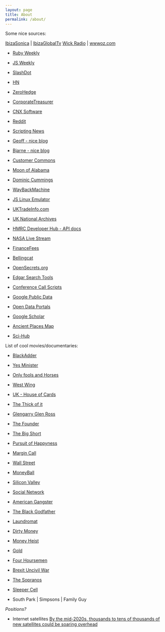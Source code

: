 ```yaml
---
layout: page
title: About
permalink: /about/
---
```


Some nice sources:

[IbizaSonica](http://ibizasonica.com/) | [IbizaGlobalTv](http://ibizaglobal.tv/)
[Wick Radio](https://hackneywicked.co.uk/venues/wick-radio/) | [wwwoz.com](http://wwwoz.com/)

- [Ruby Weekly](https://rubyweekly.com/)
- [JS Weekly](https://javascriptweekly.com/)

- [SlashDot](https://slashdot.org/)
- [HN](https://news.ycombinator.com/)
- [ZeroHedge](https://www.zerohedge.com/)
- [CorporateTreasurer](https://www.thecorporatetreasurer.com/)
- [CNX Software](/2019/09/15/pinetime-smartwatch-companion-pinephone/)
- [Reddit](https://www.reddit.com)
- [Scripting News](http://scripting.com/)

- [Geoff - nice blog](https://www.potaroo.net/)
- [Bjarne - nice blog](http://www.stroustrup.com/index.html)

- [Customer Commons](//customercommons.org/blog/)
- [Moon of Alabama](//www.moonofalabama.org/)
- [Dominic Cummings](//dominiccummings.com/)

- [WayBackMachine](https://archive.org/)
- [JS Linux Emulator](http://s-macke.github.io/jor1k/demos/main.html)

- [UKTradeInfo.com](https://www.uktradeinfo.com/Pages/Home.aspx)
- [UK National Archives](http://www.nationalarchives.gov.uk/webarchive/)
- [HMRC Developer Hub - API docs](https://developer.service.hmrc.gov.uk/api-documentation/docs/api)
- [NASA Live Stream](https://www.youtube.com/watch?v=EEIk7gwjgIM)

- [FinanceFees](https://financefeeds.com/)
- [Bellingcat](https://www.bellingcat.com/)

- [OpenSecrets.org](http://www.opensecrets.org/)
- [Edgar Search Tools](https://www.sec.gov/edgar/searchedgar/webusers.htm)
- [Conference Call Scripts](http://www.conferencecalltranscripts.com/)
- [Google Public Data](https://www.google.co.uk/publicdata/directory#)
- [Open Data Portals](http://dataportals.org/)
- [Google Scholar](https://scholar.google.com/)
- [Ancient Places Map](https://www.trismegistos.org/geo/index.php)
- [Sci-Hub](https://sci-hub.se/)

List of cool movies/documentaries:

- [BlackAdder](https://en.wikipedia.org/wiki/Blackadder)
- [Yes Minister](https://en.wikipedia.org/wiki/Yes_Minister)
- [Only fools and Horses](https://en.wikipedia.org/wiki/Only_Fools_and_Horses)
- [West Wing](https://en.wikipedia.org/wiki/The_West_Wing)
- [UK - House of Cards](https://www.bbc.co.uk/iplayer/episode/b0082fjd/house-of-cards-episode-1)
- [The Thick of it](https://en.wikipedia.org/wiki/The_Thick_of_It)
- [Glengarry Glen Ross](https://en.wikipedia.org/wiki/Glengarry_Glen_Ross_(film))
- [The Founder](https://en.wikipedia.org/wiki/The_Founder)
- [The Big Short](https://en.wikipedia.org/wiki/The_Big_Short_(film))
- [Pursuit of Happyness](https://en.wikipedia.org/wiki/The_Pursuit_of_Happyness)
- [Margin Call](https://en.wikipedia.org/wiki/Margin_Call)
- [Wall Street](https://en.wikipedia.org/wiki/Wall_Street_(1987_film))
- [MoneyBall](https://en.wikipedia.org/wiki/Moneyball_(film))
- [Silicon Valley](https://en.wikipedia.org/wiki/Silicon_Valley_(TV_series))
- [Social Network](https://en.wikipedia.org/wiki/The_Social_Network)
- [American Gangster](https://en.wikipedia.org/wiki/American_Gangster_(film))
- [The Black Godfather](https://www.netflix.com/gb/title/80173387)
- [Laundromat](https://en.wikipedia.org/wiki/The_Laundromat_(film))
- [Dirty Money](https://www.netflix.com/gb/title/80118100)
- [Money Heist](https://en.wikipedia.org/wiki/Money_Heist)
- [Gold](https://en.wikipedia.org/wiki/Gold_(2016_film))
- [Four Hoursemen](https://www.youtube.com/watch?v=5fbvquHSPJU)
- [Brexit Uncivil War](https://www.channel4.com/programmes/brexit-the-uncivil-war)
- [The Sopranos](https://en.wikipedia.org/wiki/The_Sopranos)
- [Sleeper Cell](https://www.imdb.com/title/tt0465353/)


- South Park | Simpsons | Family Guy 

*Positions?*

- Internet satellites [By the mid-2020s, thousands to tens of thousands of new satellites could be soaring overhead](//www.nature.com/articles/d41586-020-00041-4)
